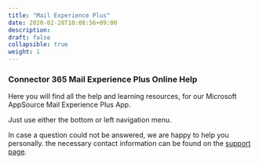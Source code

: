 ```yaml
---
title: "Mail Experience Plus"
date: 2020-02-28T10:08:56+09:00
description: 
draft: false
collapsible: true
weight: 1
---
```

### Connector 365 Mail Experience Plus Online Help

Here you will find all the help and learning resources, for our Microsoft AppSource Mail Experience Plus App.

Just use either the bottom or left navigation menu.

In case a question could not be answered, we are happy to help you personally. the necessary contact information can be found on the [support page](/en-us/apps/mail-experience-plus/help-support/).

